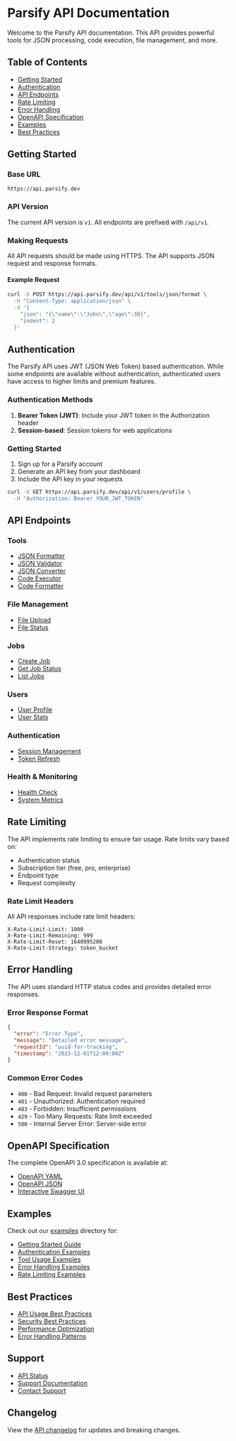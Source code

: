 # Parsify API Documentation

Welcome to the Parsify API documentation. This API provides powerful tools for JSON processing, code execution, file management, and more.

## Table of Contents

- [Getting Started](#getting-started)
- [Authentication](#authentication)
- [API Endpoints](#api-endpoints)
- [Rate Limiting](#rate-limiting)
- [Error Handling](#error-handling)
- [OpenAPI Specification](#openapi-specification)
- [Examples](#examples)
- [Best Practices](#best-practices)

## Getting Started

### Base URL

```
https://api.parsify.dev
```

### API Version

The current API version is `v1`. All endpoints are prefixed with `/api/v1`.

### Making Requests

All API requests should be made using HTTPS. The API supports JSON request and response formats.

#### Example Request

```bash
curl -X POST https://api.parsify.dev/api/v1/tools/json/format \
  -H "Content-Type: application/json" \
  -d '{
    "json": "{\"name\":\"John\",\"age\":30}",
    "indent": 2
  }'
```

## Authentication

The Parsify API uses JWT (JSON Web Token) based authentication. While some endpoints are available without authentication, authenticated users have access to higher limits and premium features.

### Authentication Methods

1. **Bearer Token (JWT)**: Include your JWT token in the Authorization header
2. **Session-based**: Session tokens for web applications

### Getting Started

1. Sign up for a Parsify account
2. Generate an API key from your dashboard
3. Include the API key in your requests

```bash
curl -X GET https://api.parsify.dev/api/v1/users/profile \
  -H "Authorization: Bearer YOUR_JWT_TOKEN"
```

## API Endpoints

### Tools
- [JSON Formatter](./endpoints/json-formatter.md)
- [JSON Validator](./endpoints/json-validator.md)
- [JSON Converter](./endpoints/json-converter.md)
- [Code Executor](./endpoints/code-executor.md)
- [Code Formatter](./endpoints/code-formatter.md)

### File Management
- [File Upload](./endpoints/file-upload.md)
- [File Status](./endpoints/file-status.md)

### Jobs
- [Create Job](./endpoints/jobs-create.md)
- [Get Job Status](./endpoints/jobs-status.md)
- [List Jobs](./endpoints/jobs-list.md)

### Users
- [User Profile](./endpoints/users-profile.md)
- [User Stats](./endpoints/users-stats.md)

### Authentication
- [Session Management](./endpoints/auth-sessions.md)
- [Token Refresh](./endpoints/auth-refresh.md)

### Health & Monitoring
- [Health Check](./endpoints/health-check.md)
- [System Metrics](./endpoints/health-metrics.md)

## Rate Limiting

The API implements rate limiting to ensure fair usage. Rate limits vary based on:

- Authentication status
- Subscription tier (free, pro, enterprise)
- Endpoint type
- Request complexity

### Rate Limit Headers

All API responses include rate limit headers:

```
X-Rate-Limit-Limit: 1000
X-Rate-Limit-Remaining: 999
X-Rate-Limit-Reset: 1640995200
X-Rate-Limit-Strategy: token_bucket
```

## Error Handling

The API uses standard HTTP status codes and provides detailed error responses.

### Error Response Format

```json
{
  "error": "Error Type",
  "message": "Detailed error message",
  "requestId": "uuid-for-tracking",
  "timestamp": "2023-12-01T12:00:00Z"
}
```

### Common Error Codes

- `400` - Bad Request: Invalid request parameters
- `401` - Unauthorized: Authentication required
- `403` - Forbidden: Insufficient permissions
- `429` - Too Many Requests: Rate limit exceeded
- `500` - Internal Server Error: Server-side error

## OpenAPI Specification

The complete OpenAPI 3.0 specification is available at:

- [OpenAPI YAML](./openapi.yaml)
- [OpenAPI JSON](./openapi.json)
- [Interactive Swagger UI](https://api.parsify.dev/docs)

## Examples

Check out our [examples](./examples/) directory for:

- [Getting Started Guide](./examples/getting-started.md)
- [Authentication Examples](./examples/authentication.md)
- [Tool Usage Examples](./examples/tools.md)
- [Error Handling Examples](./examples/error-handling.md)
- [Rate Limiting Examples](./examples/rate-limiting.md)

## Best Practices

- [API Usage Best Practices](./best-practices/usage.md)
- [Security Best Practices](./best-practices/security.md)
- [Performance Optimization](./best-practices/performance.md)
- [Error Handling Patterns](./best-practices/error-handling.md)

## Support

- [API Status](https://status.parsify.dev)
- [Support Documentation](https://docs.parsify.dev)
- [Contact Support](mailto:support@parsify.dev)

## Changelog

View the [API changelog](./changelog.md) for updates and breaking changes.